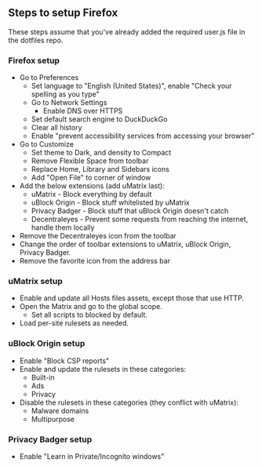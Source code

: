 ## Steps to setup Firefox
These steps assume that you've already added the required user.js file in the dotfiles repo.

### Firefox setup
- Go to Preferences
  - Set language to "English (United States)", enable "Check your spelling as you type"
  - Go to Network Settings
    - Enable DNS over HTTPS
  - Set default search engine to DuckDuckGo
  - Clear all history
  - Enable "prevent accessibility services from accessing your browser"
- Go to Customize
  - Set theme to Dark, and density to Compact
  - Remove Flexible Space from toolbar
  - Replace Home, Library and Sidebars icons
  - Add "Open File" to corner of window
- Add the below extensions (add uMatrix last):
  - uMatrix - Block everything by default
  - uBlock Origin - Block stuff whitelisted by uMatrix
  - Privacy Badger - Block stuff that uBlock Origin doesn't catch
  - Decentraleyes - Prevent some requests from reaching the internet, handle them locally
- Remove the Decentraleyes icon from the toolbar
- Change the order of toolbar extensions to uMatrix, uBlock Origin, Privacy Badger.
- Remove the favorite icon from the address bar

### uMatrix setup
- Enable and update all Hosts files assets, except those that use HTTP.
- Open the Matrix and go to the global scope.
  - Set all scripts to blocked by default.
- Load per-site rulesets as needed.

### uBlock Origin setup
- Enable "Block CSP reports"
- Enable and update the rulesets in these categories:
  - Built-in
  - Ads
  - Privacy
- Disable the rulesets in these categories (they conflict with uMatrix):
  - Malware domains
  - Multipurpose

### Privacy Badger setup
- Enable "Learn in Private/Incognito windows"


